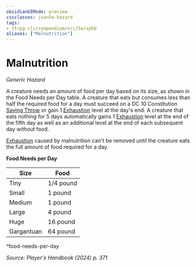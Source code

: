 ```yaml
---
obsidianUIMode: preview
cssclasses: json5e-hazard
tags:
- ttrpg-cli/compendium/src/5e/xphb
aliases: ["Malnutrition"]
---
```

# Malnutrition
*Generic Hazard*  

A creature needs an amount of food per day based on its size, as shown in the Food Needs per Day table. A creature that eats but consumes less than half the required food for a day must succeed on a DC 10 Constitution [Saving Throw](saving-throw-xphb.md) or gain 1 [Exhaustion](conditions.md#Exhaustion) level at the day's end. A creature that eats nothing for 5 days automatically gains 1 [Exhaustion](conditions.md#Exhaustion) level at the end of the fifth day as well as an additional level at the end of each subsequent day without food.

[Exhaustion](conditions.md#Exhaustion) caused by malnutrition can't be removed until the creature eats the full amount of food required for a day.

**Food Needs per Day**

| Size | Food |
|------|------|
| Tiny | 1/4 pound |
| Small | 1 pound |
| Medium | 1 pound |
| Large | 4 pound |
| Huge | 16 pound |
| Gargantuan | 64 pound |
^food-needs-per-day

*Source: Player's Handbook (2024) p. 371*